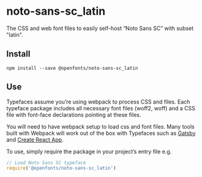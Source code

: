 
# noto-sans-sc_latin

The CSS and web font files to easily self-host “Noto Sans SC” with subset "latin".

## Install

`npm install --save @openfonts/noto-sans-sc_latin`

## Use

Typefaces assume you’re using webpack to process CSS and files. Each typeface
package includes all necessary font files (woff2, woff) and a CSS file with
font-face declarations pointing at these files.

You will need to have webpack setup to load css and font files. Many tools built
with Webpack will work out of the box with Typefaces such as [Gatsby](https://github.com/gatsbyjs/gatsby)
and [Create React App](https://github.com/facebookincubator/create-react-app).

To use, simply require the package in your project’s entry file e.g.

```javascript
// Load Noto Sans SC typeface
require('@openfonts/noto-sans-sc_latin')
```
